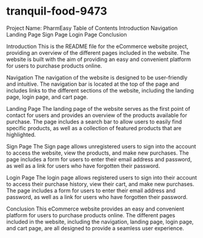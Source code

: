 # tranquil-food-9473

Project Name: PharmEasy
Table of Contents
Introduction
Navigation
Landing Page
Sign Page
Login Page
Conclusion


Introduction
This is the README file for the eCommerce website project, providing an overview of the different pages included in the website. The website is built with the aim of providing an easy and convenient platform for users to purchase products online.

Navigation
The navigation of the website is designed to be user-friendly and intuitive. The navigation bar is located at the top of the page and includes links to the different sections of the website, including the landing page, login page, and cart page.

Landing Page
The landing page of the website serves as the first point of contact for users and provides an overview of the products available for purchase. The page includes a search bar to allow users to easily find specific products, as well as a collection of featured products that are highlighted.

Sign Page
The Sign page allows unregistered users to sign into the account to access the website, view the products, and make new purchases. The page includes a form for users to enter their email address and password, as well as a link for users who have forgotten their password.

Login Page
The login page allows registered users to sign into their account to access their purchase history, view their cart, and make new purchases. The page includes a form for users to enter their email address and password, as well as a link for users who have forgotten their password.

Conclusion
This eCommerce website provides an easy and convenient platform for users to purchase products online. The different pages included in the website, including the navigation, landing page, login page, and cart page, are all designed to provide a seamless user experience.
